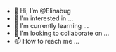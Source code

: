 - 👋 Hi, I’m @Elinabug
- 👀 I’m interested in ...
- 🌱 I’m currently learning ...
- 💞️ I’m looking to collaborate on ...
- 📫 How to reach me ...

<!---
Elinabug/Elinabug is a ✨ special ✨ repository because its `README.md` (this file) appears on your GitHub profile.
You can click the Preview link to take a look at your changes.
--->

